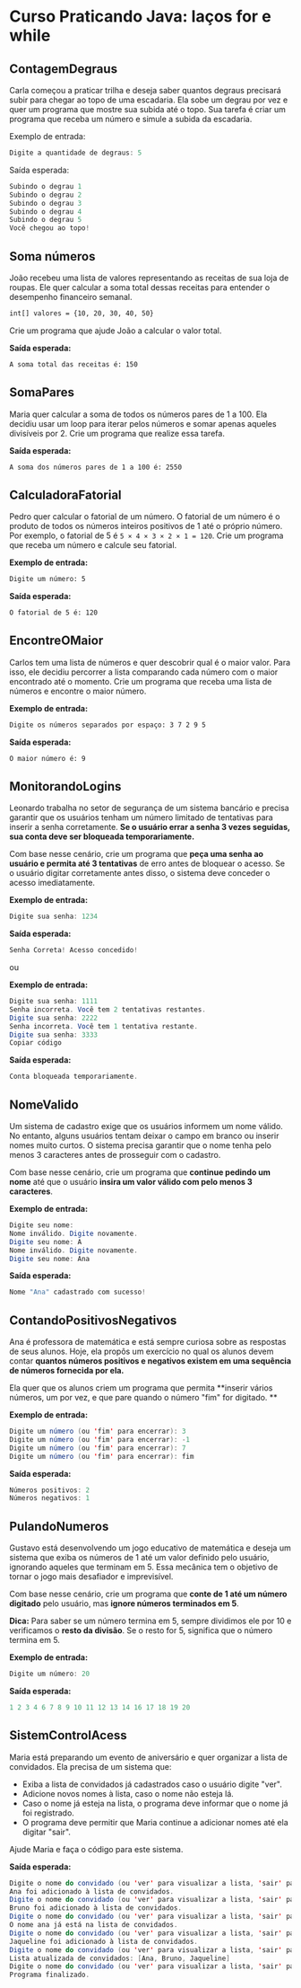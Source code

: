 # Curso Praticando Java: laços for e while

## ContagemDegraus

Carla começou a praticar trilha e deseja saber quantos degraus precisará subir para chegar ao topo de uma escadaria. Ela sobe um degrau por vez e quer um programa que mostre sua subida até o topo. Sua tarefa é criar um programa que receba um número e simule a subida da escadaria.

Exemplo de entrada:
```java
Digite a quantidade de degraus: 5
```
Saída esperada:
```java
Subindo o degrau 1
Subindo o degrau 2
Subindo o degrau 3
Subindo o degrau 4
Subindo o degrau 5
Você chegou ao topo!
```



## Soma números

João recebeu uma lista de valores representando as receitas de sua loja de roupas. Ele quer calcular a soma total dessas receitas para entender o desempenho financeiro semanal.

```bash
int[] valores = {10, 20, 30, 40, 50}
```

Crie um programa que ajude João a calcular o valor total.

**Saída esperada:**

```bash
A soma total das receitas é: 150
```



## SomaPares

Maria quer calcular a soma de todos os números pares de 1 a 100. Ela decidiu usar um loop para iterar pelos números e somar apenas aqueles divisíveis por 2. Crie um programa que realize essa tarefa.

**Saída esperada:**

```bash
A soma dos números pares de 1 a 100 é: 2550
```



## CalculadoraFatorial

Pedro quer calcular o fatorial de um número. O fatorial de um número é o produto de todos os números inteiros positivos de 1 até o próprio número. Por exemplo, o fatorial de 5 é `5 × 4 × 3 × 2 × 1 = 120`. Crie um programa que receba um número e calcule seu fatorial.

**Exemplo de entrada:**

```bash
Digite um número: 5
```

**Saída esperada:**

```bash
O fatorial de 5 é: 120
```



## EncontreOMaior

Carlos tem uma lista de números e quer descobrir qual é o maior valor. Para isso, ele decidiu percorrer a lista comparando cada número com o maior encontrado até o momento. Crie um programa que receba uma lista de números e encontre o maior número.

**Exemplo de entrada:**

```bash
Digite os números separados por espaço: 3 7 2 9 5
```

**Saída esperada:**

```bash
O maior número é: 9
```



## MonitorandoLogins

Leonardo trabalha no setor de segurança de um sistema bancário e precisa garantir que os usuários tenham um número limitado de tentativas para inserir a senha corretamente. **Se o usuário errar a senha 3 vezes seguidas, sua conta deve ser bloqueada temporariamente.**

Com base nesse cenário, crie um programa que **peça uma senha ao usuário e permita até 3 tentativas** de erro antes de bloquear o acesso. Se o usuário digitar corretamente antes disso, o sistema deve conceder o acesso imediatamente.

**Exemplo de entrada:**

```java
Digite sua senha: 1234
```

**Saída esperada:**

```java
Senha Correta! Acesso concedido!
```

ou

**Exemplo de entrada:**

```java
Digite sua senha: 1111  
Senha incorreta. Você tem 2 tentativas restantes.  
Digite sua senha: 2222  
Senha incorreta. Você tem 1 tentativa restante.  
Digite sua senha: 3333
Copiar código
```

**Saída esperada:**

```Java
Conta bloqueada temporariamente.
```





## NomeValido

Um sistema de cadastro exige que os usuários informem um nome válido. No entanto, alguns usuários tentam deixar o campo em branco ou inserir nomes muito curtos. O sistema precisa garantir que o nome tenha pelo menos 3 caracteres antes de prosseguir com o cadastro.

Com base nesse cenário, crie um programa que **continue pedindo um nome** até que o usuário **insira um valor válido com pelo menos 3 caracteres**.

**Exemplo de entrada:**

```java
Digite seu nome:  
Nome inválido. Digite novamente.  
Digite seu nome: A  
Nome inválido. Digite novamente.  
Digite seu nome: Ana
```

**Saída esperada:**

```java
Nome "Ana" cadastrado com sucesso!
```



## ContandoPositivosNegativos

Ana é professora de matemática e está sempre curiosa sobre as respostas de seus alunos. Hoje, ela propôs um exercício no qual os alunos devem contar **quantos números positivos e negativos existem em uma sequência de números fornecida por ela.**

Ela quer que os alunos criem um programa que permita **inserir vários números, um por vez, e que pare quando o número "fim" for digitado. **

**Exemplo de entrada:**

```java
Digite um número (ou 'fim' para encerrar): 3
Digite um número (ou 'fim' para encerrar): -1
Digite um número (ou 'fim' para encerrar): 7
Digite um número (ou 'fim' para encerrar): fim
```

**Saída esperada:**

```java
Números positivos: 2
Números negativos: 1
```



## PulandoNumeros

Gustavo está desenvolvendo um jogo educativo de matemática e deseja um sistema que exiba os números de 1 até um valor definido pelo usuário, ignorando aqueles que terminam em 5. Essa mecânica tem o objetivo de tornar o jogo mais desafiador e imprevisível.

Com base nesse cenário, crie um programa que **conte de 1 até um número digitado** pelo usuário, mas **ignore números terminados em 5**.

**Dica:** Para saber se um número termina em 5, sempre dividimos ele por 10 e verificamos o **resto da divisão**. Se o resto for 5, significa que o número termina em 5.

**Exemplo de entrada:**

```java
Digite um número: 20
```

**Saída esperada:**

```java
1 2 3 4 6 7 8 9 10 11 12 13 14 16 17 18 19 20
```



## SistemControlAcess

Maria está preparando um evento de aniversário e quer organizar a lista de convidados. Ela precisa de um sistema que:

- Exiba a lista de convidados já cadastrados caso o usuário digite "ver".
- Adicione novos nomes à lista, caso o nome não esteja lá.
- Caso o nome já esteja na lista, o programa deve informar que o nome já foi registrado.
- O programa deve permitir que Maria continue a adicionar nomes até ela digitar "sair".

Ajude Maria e faça o código para este sistema.

**Saída esperada:**

```Java
Digite o nome do convidado (ou 'ver' para visualizar a lista, 'sair' para terminar): Ana
Ana foi adicionado à lista de convidados.
Digite o nome do convidado (ou 'ver' para visualizar a lista, 'sair' para terminar): Bruno
Bruno foi adicionado à lista de convidados.
Digite o nome do convidado (ou 'ver' para visualizar a lista, 'sair' para terminar): ana
O nome ana já está na lista de convidados.
Digite o nome do convidado (ou 'ver' para visualizar a lista, 'sair' para terminar): Jaqueline
Jaqueline foi adicionado à lista de convidados.
Digite o nome do convidado (ou 'ver' para visualizar a lista, 'sair' para terminar): ver
Lista atualizada de convidados: [Ana, Bruno, Jaqueline]
Digite o nome do convidado (ou 'ver' para visualizar a lista, 'sair' para terminar): sair
Programa finalizado.
```
